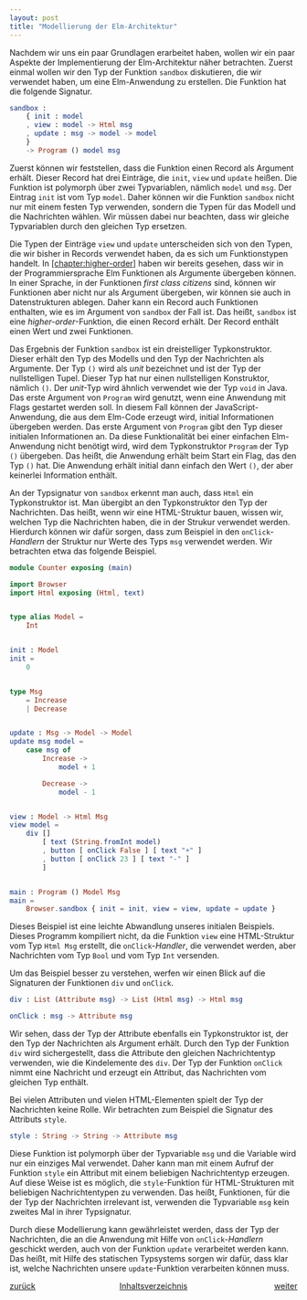 ```yaml
---
layout: post
title: "Modellierung der Elm-Architektur"
---
```


Nachdem wir uns ein paar Grundlagen erarbeitet haben, wollen wir ein
paar Aspekte der Implementierung der Elm-Architektur näher betrachten.
Zuerst einmal wollen wir den Typ der Funktion `sandbox` diskutieren, die
wir verwendet haben, um eine Elm-Anwendung zu erstellen. Die Funktion
hat die folgende Signatur.

``` elm
sandbox :
    { init : model
    , view : model -> Html msg
    , update : msg -> model -> model
    }
    -> Program () model msg
```

Zuerst können wir feststellen, dass die Funktion einen Record als
Argument erhält. Dieser Record hat drei Einträge, die `init`, `view` und
`update` heißen. Die Funktion ist polymorph über zwei Typvariablen,
nämlich `model` und `msg`. Der Eintrag `init` ist vom Typ `model`. Daher
können wir die Funktion `sandbox` nicht nur mit einem festen Typ
verwenden, sondern die Typen für das Modell und die Nachrichten wählen.
Wir müssen dabei nur beachten, dass wir gleiche Typvariablen durch den
gleichen Typ ersetzen.

Die Typen der Einträge `view` und `update` unterscheiden sich von den
Typen, die wir bisher in Records verwendet haben, da es sich um
Funktionstypen handelt. In
<a href="#chapter:higher-order" data-reference-type="autoref"
data-reference="chapter:higher-order">[chapter:higher-order]</a> haben
wir bereits gesehen, dass wir in der Programmiersprache Elm Funktionen
als Argumente übergeben können. In einer Sprache, in der Funktionen
*first class citizens* sind, können wir Funktionen aber nicht nur als
Argument übergeben, wir können sie auch in Datenstrukturen ablegen.
Daher kann ein Record auch Funktionen enthalten, wie es im Argument von
`sandbox` der Fall ist. Das heißt, `sandbox` ist eine
*higher-order*-Funktion, die einen Record erhält. Der Record enthält
einen Wert und zwei Funktionen.

Das Ergebnis der Funktion `sandbox` ist ein dreistelliger
Typkonstruktor. Dieser erhält den Typ des Modells und den Typ der
Nachrichten als Argumente. Der Typ `()` wird als *unit* bezeichnet und
ist der Typ der nullstelligen Tupel. Dieser Typ hat nur einen
nullstelligen Konstruktor, nämlich `()`. Der *unit*-Typ wird ähnlich
verwendet wie der Typ `void` in Java. Das erste Argument von `Program`
wird genutzt, wenn eine Anwendung mit Flags gestartet werden soll. In
diesem Fall können der JavaScript-Anwendung, die aus dem Elm-Code
erzeugt wird, initial Informationen übergeben werden. Das erste Argument
von `Program` gibt den Typ dieser initialen Informationen an. Da diese
Funktionalität bei einer einfachen Elm-Anwendung nicht benötigt wird,
wird dem Typkonstruktor `Program` der Typ `()` übergeben. Das heißt, die
Anwendung erhält beim Start ein Flag, das den Typ `()` hat. Die
Anwendung erhält initial dann einfach den Wert `()`, der aber keinerlei
Information enthält.

An der Typsignatur von `sandbox` erkennt man auch, dass `Html` ein
Typkonstruktor ist. Man übergibt an den Typkonstruktor den Typ der
Nachrichten. Das heißt, wenn wir eine HTML-Struktur bauen, wissen wir,
welchen Typ die Nachrichten haben, die in der Strukur verwendet werden.
Hierdurch können wir dafür sorgen, dass zum Beispiel in den
`onClick`-*Handlern* der Struktur nur Werte des Typs `msg` verwendet
werden. Wir betrachten etwa das folgende Beispiel.

``` elm
module Counter exposing (main)

import Browser
import Html exposing (Html, text)


type alias Model =
    Int


init : Model
init =
    0


type Msg
    = Increase
    | Decrease


update : Msg -> Model -> Model
update msg model =
    case msg of
        Increase ->
            model + 1

        Decrease ->
            model - 1


view : Model -> Html Msg
view model =
    div []
        [ text (String.fromInt model)
        , button [ onClick False ] [ text "+" ]
        , button [ onClick 23 ] [ text "-" ]
        ]


main : Program () Model Msg
main =
    Browser.sandbox { init = init, view = view, update = update }
```

Dieses Beispiel ist eine leichte Abwandlung unseres initialen Beispiels.
Dieses Programm kompiliert nicht, da die Funktion `view` eine
HTML-Struktur vom Typ `Html Msg` erstellt, die `onClick`-*Handler*, die
verwendet werden, aber Nachrichten vom Typ `Bool` und vom Typ `Int`
versenden.

Um das Beispiel besser zu verstehen, werfen wir einen Blick auf die
Signaturen der Funktionen `div` und `onClick`.

``` elm
div : List (Attribute msg) -> List (Html msg) -> Html msg

onClick : msg -> Attribute msg
```

Wir sehen, dass der Typ der Attribute ebenfalls ein Typkonstruktor ist,
der den Typ der Nachrichten als Argument erhält. Durch den Typ der
Funktion `div` wird sichergestellt, dass die Attribute den gleichen
Nachrichtentyp verwenden, wie die Kindelemente des `div`. Der Typ der
Funktion `onClick` nimmt eine Nachricht und erzeugt ein Attribut, das
Nachrichten vom gleichen Typ enthält.

Bei vielen Attributen und vielen HTML-Elementen spielt der Typ der
Nachrichten keine Rolle. Wir betrachten zum Beispiel die Signatur des
Attributs `style`.

``` elm
style : String -> String -> Attribute msg
```

Diese Funktion ist polymorph über der Typvariable `msg` und die Variable
wird nur ein einziges Mal verwendet. Daher kann man mit einem Aufruf der
Funktion `style` ein Attribut mit einem beliebigen Nachrichtentyp
erzeugen. Auf diese Weise ist es möglich, die `style`-Funktion für
HTML-Strukturen mit beliebigen Nachrichtentypen zu verwenden. Das heißt,
Funktionen, für die der Typ der Nachrichten irrelevant ist, verwenden
die Typvariable `msg` kein zweites Mal in ihrer Typsignatur.

Durch diese Modellierung kann gewährleistet werden, dass der Typ der
Nachrichten, die an die Anwendung mit Hilfe von `onClick`-*Handlern*
geschickt werden, auch von der Funktion `update` verarbeitet werden
kann. Das heißt, mit Hilfe des statischen Typsystems sorgen wir dafür,
dass klar ist, welche Nachrichten unsere `update`-Funktion verarbeiten
können muss.

<div style="display:table;width:100%">
    <ul style="display:table-row;list-style:none">
        <li style="display:table-cell;width:33%;text-align:left"><a href="recursion.html">zurück</a></li>
        <li style="display:table-cell;width:33%;text-align:center"><a href="index.html">Inhaltsverzeichnis</a></li>
        <li style="display:table-cell;width:33%;text-align:right"><a href="subscriptions.html">weiter</a></li>
    </ul>
</div>